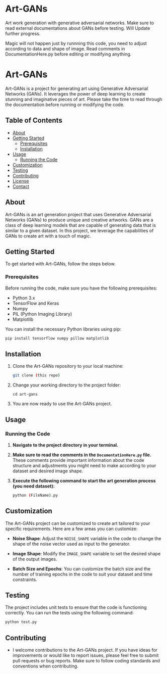 # Art-GANs
Art work generation with generative adversarial networks. Make sure to read external documentations about GANs before testing.
Will Update further progress.

Magic will not happen just by runnning this code, you need to adjust according to data and shape of image. Read comments in DocumentationHere.py before editing or modifying anything.

# Art-GANs

Art-GANs is a project for generating art using Generative Adversarial Networks (GANs). It leverages the power of deep learning to create stunning and imaginative pieces of art. Please take the time to read through the documentation before running or modifying the code.

## Table of Contents

- [About](#about)
- [Getting Started](#getting-started)
  - [Prerequisites](#prerequisites)
  - [Installation](#installation)
- [Usage](#usage)
  - [Running the Code](#running-the-code)
- [Customization](#customization)
- [Testing](#testing)
- [Contributing](#contributing)
- [License](#license)
- [Contact](#contact)

## About

Art-GANs is an art generation project that uses Generative Adversarial Networks (GANs) to produce unique and creative artworks. GANs are a class of deep learning models that are capable of generating data that is similar to a given dataset. In this project, we leverage the capabilities of GANs to create art with a touch of magic.

## Getting Started

To get started with Art-GANs, follow the steps below.

### Prerequisites

Before running the code, make sure you have the following prerequisites:

- Python 3.x
- TensorFlow and Keras
- Numpy
- PIL (Python Imaging Library)
- Matplotlib

You can install the necessary Python libraries using pip:

```bash
pip install tensorflow numpy pillow matplotlib
```

## Installation

1. Clone the Art-GANs repository to your local machine:

   ```bash
   git clone (this repo)
   ```

2. Change your working directory to the project folder:
   ```
   cd art-gans
   ```
   
3. You are now ready to use the Art-GANs project.


## Usage

### Running the Code

1. **Navigate to the project directory in your terminal.**

2. **Make sure to read the comments in the `DocumentationHere.py` file.** These comments provide important information about the code structure and adjustments you might need to make according to your dataset and desired image shape.

3. **Execute the following command to start the art generation process (you need dataset):**

   ```bash
   python (FileName).py
   ```

## Customization

The Art-GANs project can be customized to create art tailored to your specific requirements. Here are a few areas you can customize:

- **Noise Shape**: Adjust the `NOISE_SHAPE` variable in the code to change the shape of the noise vector used as input to the generator.

- **Image Shape**: Modify the `IMAGE_SHAPE` variable to set the desired shape of the output images.

- **Batch Size and Epochs**: You can customize the batch size and the number of training epochs in the code to suit your dataset and time constraints.

## Testing

The project includes unit tests to ensure that the code is functioning correctly. You can run the tests using the following command:

```bash
python test.py
```

## Contributing
- I welcome contributions to the Art-GANs project. If you have ideas for improvements or would like to report issues, please feel free to submit pull requests or bug reports. Make sure to follow coding standards and conventions when contributing.
